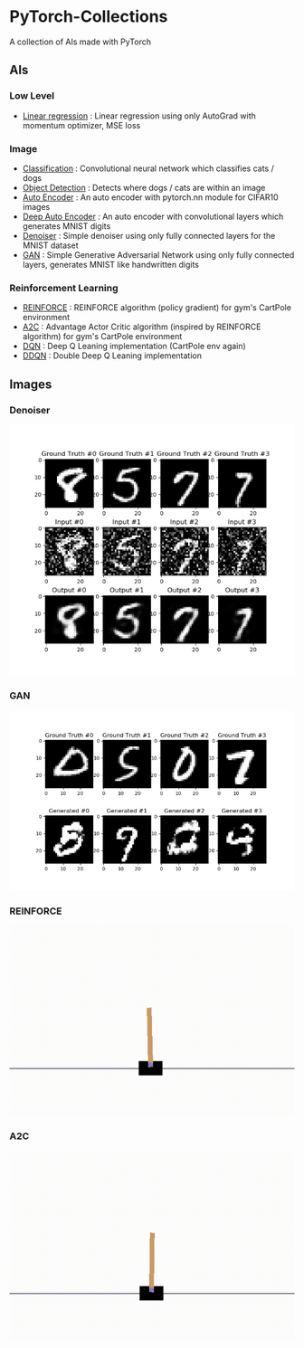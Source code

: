 # PyTorch-Collections

A collection of AIs made with PyTorch

## AIs

### Low Level
- [Linear regression](src/lowlevel.py) : Linear regression using only AutoGrad with momentum optimizer, MSE loss

### Image
- [Classification](src/classification.py) : Convolutional neural network which classifies cats / dogs
- [Object Detection](src/obj_detect.py) : Detects where dogs / cats are within an image
- [Auto Encoder](src/autoencoder.py) : An auto encoder with pytorch.nn module for CIFAR10 images
- [Deep Auto Encoder](src/deep_autoencoder.py) : An auto encoder with convolutional layers which generates MNIST digits
- [Denoiser](src/denoiser.py) : Simple denoiser using only fully connected layers for the MNIST dataset
- [GAN](src/gan.py) : Simple Generative Adversarial Network using only fully connected layers, generates MNIST like handwritten digits

### Reinforcement Learning
- [REINFORCE](src/reinforce.py) : REINFORCE algorithm (policy gradient) for gym's CartPole environment
- [A2C](src/a2c.py) : Advantage Actor Critic algorithm (inspired by REINFORCE algorithm) for gym's CartPole environment
- [DQN](src/dqn.py) : Deep Q Leaning implementation (CartPole env again)
- [DDQN](src/ddqn.py) : Double Deep Q Leaning implementation

## Images
### Denoiser

![Denoiser](res/denoiser.jpeg "Denoiser")

### GAN

![GAN](res/gan.jpeg "GAN")

### REINFORCE

![REINFORCE](res/reinforce.gif "REINFORCE")

### A2C

![A2C](res/a2c.gif "A2C")
